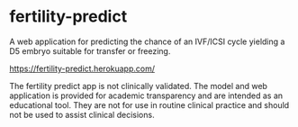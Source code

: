 # fertility-predict
A web application for predicting the chance of an IVF/ICSI cycle yielding a D5 embryo suitable for transfer or freezing.

https://fertility-predict.herokuapp.com/

The fertility predict app is not clinically validated. The model and web application is provided for academic transparency and are intended as an educational tool. They are not for use in routine clinical practice and should not be used to assist clinical decisions. 

